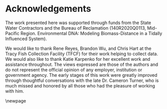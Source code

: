 # Acknowledgements

The work presented here was supported through funds from the State
Water Contractors and the Bureau of Reclamation (140R2020Q0113,
Mid-Pacific Region.  Environmental DNA: Modeling Biomass-Distance in a
Tidally Influenced System).

We would like to thank Rene Reyes, Brandon Wu, and Chris Hart at the
Tracy Fish Collection Facility (TFCF) for their work helping to
collect data. We would also like to thank Katie Karpenko for her
excellent work and assistance throughout. The views expressed are
those of the authors and do not represent the official opinion of any
employer, institution or government agency. The early stages of this
work were greatly improved through thoughtful conversations with the
late Dr. Cameron Turner, who is much missed and honored by all those
who had the pleasure of working with him.

\newpage

